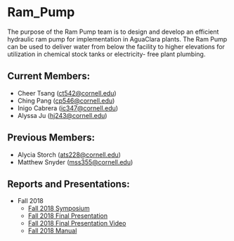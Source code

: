 # Ram_Pump

The purpose of the Ram Pump team is to design and develop an efficient hydraulic ram pump for implementation in AguaClara plants. The Ram Pump can be used to deliver water from below the facility to higher elevations for utilization in chemical stock tanks or electricity- free plant plumbing.

## Current Members:
- Cheer Tsang (ct542@cornell.edu)
- Ching Pang (cp546@cornell.edu)
- Inigo Cabrera (ic347@cornell.edu)
- Alyssa Ju (hj243@cornell.edu)

## Previous Members:
- Alycia Storch (ats228@cornell.edu)
- Matthew Snyder (mss355@cornell.edu)

## Reports and Presentations:
* Fall 2018
  - [Fall 2018 Symposium](https://docs.google.com/presentation/d/1kkUcs7g_wLbAmN-qAXh3jTGGbz5E5R1NLtSWhCbWxSs/edit#slide=id.g346a079b2f_0_0)
  - [Fall 2018 Final Presentation](https://docs.google.com/presentation/d/1r69yIvW0CDX9zCbESAs2aCmBXJ_mk2myyEctJBtVcd0/edit#slide=id.g4963127abc_0_28)
  - [Fall 2018 Final Presentation Video](https://www.youtube.com/watch?v=OdyCHCWftVQ&t=0s&list=PLhsGtpY8ipdZTn2HPI6C2uH44ADmc0Ra6&index=10)
  - [Fall 2018 Manual](https://github.com/AguaClara/ram_pump/blob/master/Fall%202018/Manual.md)
